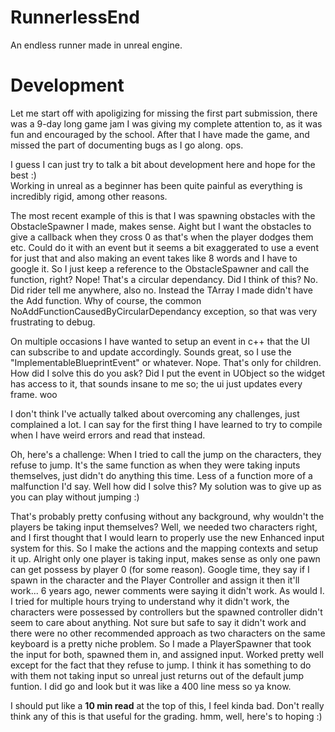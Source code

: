 # RunnerlessEnd
 
An endless runner made in unreal engine. 

# Development

Let me start off with apoligizing for missing the first part submission, there was a 9-day long game jam I was giving my complete attention to, as it was fun and encouraged by the school. 
After that I have made the game, and missed the part of documenting bugs as I go along. ops. 

I guess I can just try to talk a bit about development here and hope for the best :)                        
Working in unreal as a beginner has been quite painful as everything is incredibly rigid, among other reasons.

The most recent example of this is that I was spawning obstacles with the ObstacleSpawner I made, makes sense. Aight but I want the obstacles to give a callback when they cross 0 as that's when the player dodges them etc. Could do it with an event but it seems a bit exaggerated to use a event for just that and also making an event takes like 8 words and I have to google it. So I just keep a reference to the ObstacleSpawner and call the function, right? Nope! That's a circular dependancy. Did I think of this? No. Did rider tell me anywhere, also no. Instead the TArray I made didn't have the Add function. Why of course, the common NoAddFunctionCausedByCircularDependancy exception, so that was very frustrating to debug. 

On multiple occasions I have wanted to setup an event in c++ that the UI can subscribe to and update accordingly. Sounds great, so I use the "ImplementableBlueprintEvent" or whatever. Nope. That's only for children. How did I solve this do you ask? Did I put the event in UObject so the widget has access to it, that sounds insane to me so; the ui just updates every frame. woo


I don't think I've actually talked about overcoming any challenges, just complained a lot. I can say for the first thing I have learned to try to compile when I have weird errors and read that instead. 

Oh, here's a challenge: When I tried to call the jump on the characters, they refuse to jump. It's the same function as when they were taking inputs themselves, just didn't do anything this time. Less of a function more of a malfunction I'd say. Well how did I solve this? My solution was to give up as you can play without jumping :)

That's probably pretty confusing without any background, why wouldn't the players be taking input themselves? Well, we needed two characters right, and I first thought that I would learn to properly use the new Enhanced input system for this. So I make the actions and the mapping contexts and setup it up. Alright only one player is taking input, makes sense as only one pawn can get possess by player 0 (for some reason). Google time, they say if I spawn in the character and the Player Controller and assign it then it'll work... 6 years ago, newer comments were saying it didn't work. As would I. I tried for multiple hours trying to understand why it didn't work, the characters were possessed by controllers but the spawned controller didn't seem to care about anything. Not sure but safe to say it didn't work and there were no other recommended approach as two characters on the same keyboard is a pretty niche problem. So I made a PlayerSpawner that took the input for both, spawned them in, and assigned input. Worked pretty well except for the fact that they refuse to jump. I think it has something to do with them not taking input so unreal just returns out of the default jump funtion. I did go and look but it was like a 400 line mess so ya know. 

I should put like a <b>10 min read</b> at the top of this, I feel kinda bad. Don't really think any of this is that useful for the grading. hmm, well, here's to hoping :)